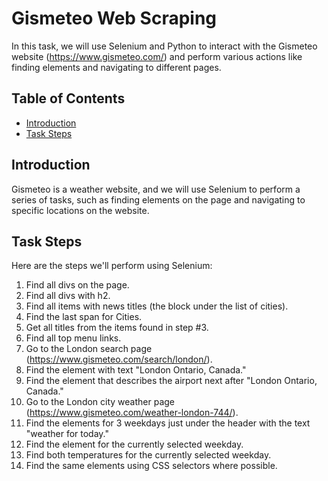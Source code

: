 # Gismeteo Web Scraping

In this task, we will use Selenium and Python to interact with the Gismeteo website (https://www.gismeteo.com/) and perform various actions like finding elements and navigating to different pages.

## Table of Contents
- [Introduction](#introduction)
- [Task Steps](#task-steps)

## Introduction

Gismeteo is a weather website, and we will use Selenium to perform a series of tasks, such as finding elements on the page and navigating to specific locations on the website.

## Task Steps

Here are the steps we'll perform using Selenium:

1. Find all divs on the page.
2. Find all divs with h2.
3. Find all items with news titles (the block under the list of cities).
4. Find the last span for Cities.
5. Get all titles from the items found in step #3.
6. Find all top menu links.
7. Go to the London search page (https://www.gismeteo.com/search/london/).
8. Find the element with text "London Ontario, Canada."
9. Find the element that describes the airport next after "London Ontario, Canada."
10. Go to the London city weather page (https://www.gismeteo.com/weather-london-744/).
11. Find the elements for 3 weekdays just under the header with the text "weather for today."
12. Find the element for the currently selected weekday.
13. Find both temperatures for the currently selected weekday.
14. Find the same elements using CSS selectors where possible.
